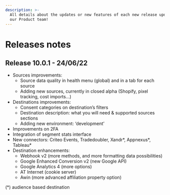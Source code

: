 ```yaml
---
description: >-
  All details about the updates or new features of each new release updated by
  our Product team!
---
```


# Releases notes

## Release 10.0.1 - 24/06/22

* Sources improvements: ​
  * &#x20;Source data quality in health menu (global) and in a tab for each source​
  * Adding new sources, currently in closed alpha (Shopify, pixel tracking, cost imports…)​
* Destinations improvements: ​
  * &#x20;Consent categories on destination’s filters​​
  * &#x20;Destination description: what you will need & supported sources sections​
  * Adding new environment: ‘development’​
* Improvements on 2FA​
* Integration of segment stats interface​
* New connectors: Criteo Events, Tradedoubler, Xandr\*, Appnexus\*, Tableau\*​
* Destination enhancements:​
  * &#x20;Webhook v2 (more methods, and more formatting data possibilities)​
  * Google Enhanced Conversion v2 (new Google API)​
  * Google Analytics 4 (more options)​
  * AT Internet (cookie server)​
  * Awin (more advanced affiliation property option)

(\*) audience based destination
